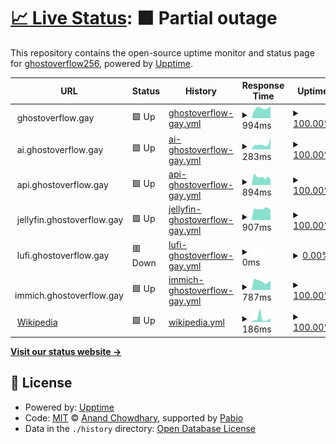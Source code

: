 # [📈 Live Status](https://GhostDog98.github.io/upptime): <!--live status--> **🟧 Partial outage**

This repository contains the open-source uptime monitor and status page for [ghostoverflow256](https://GhostDog98.github.io/upptime), powered by [Upptime](https://github.com/upptime/upptime).

<!--start: status pages-->
<!-- This summary is generated by Upptime (https://github.com/upptime/upptime) -->
<!-- Do not edit this manually, your changes will be overwritten -->
<!-- prettier-ignore -->
| URL | Status | History | Response Time | Uptime |
| --- | ------ | ------- | ------------- | ------ |
| <img alt="" src="https://icons.duckduckgo.com/ip3/ghostoverflow.gay.ico" height="13"> ghostoverflow.gay | 🟩 Up | [ghostoverflow-gay.yml](https://github.com/GhostDog98/upptime/commits/HEAD/history/ghostoverflow-gay.yml) | <details><summary><img alt="Response time graph" src="./graphs/ghostoverflow-gay/response-time-week.png" height="20"> 994ms</summary><br><a href="https://uptime.ghostoverflow.gay/history/ghostoverflow-gay"><img alt="Response time 1160" src="https://img.shields.io/endpoint?url=https%3A%2F%2Fraw.githubusercontent.com%2FGhostDog98%2Fupptime%2FHEAD%2Fapi%2Fghostoverflow-gay%2Fresponse-time.json"></a><br><a href="https://uptime.ghostoverflow.gay/history/ghostoverflow-gay"><img alt="24-hour response time 1190" src="https://img.shields.io/endpoint?url=https%3A%2F%2Fraw.githubusercontent.com%2FGhostDog98%2Fupptime%2FHEAD%2Fapi%2Fghostoverflow-gay%2Fresponse-time-day.json"></a><br><a href="https://uptime.ghostoverflow.gay/history/ghostoverflow-gay"><img alt="7-day response time 994" src="https://img.shields.io/endpoint?url=https%3A%2F%2Fraw.githubusercontent.com%2FGhostDog98%2Fupptime%2FHEAD%2Fapi%2Fghostoverflow-gay%2Fresponse-time-week.json"></a><br><a href="https://uptime.ghostoverflow.gay/history/ghostoverflow-gay"><img alt="30-day response time 1160" src="https://img.shields.io/endpoint?url=https%3A%2F%2Fraw.githubusercontent.com%2FGhostDog98%2Fupptime%2FHEAD%2Fapi%2Fghostoverflow-gay%2Fresponse-time-month.json"></a><br><a href="https://uptime.ghostoverflow.gay/history/ghostoverflow-gay"><img alt="1-year response time 1160" src="https://img.shields.io/endpoint?url=https%3A%2F%2Fraw.githubusercontent.com%2FGhostDog98%2Fupptime%2FHEAD%2Fapi%2Fghostoverflow-gay%2Fresponse-time-year.json"></a></details> | <details><summary><a href="https://uptime.ghostoverflow.gay/history/ghostoverflow-gay">100.00%</a></summary><a href="https://uptime.ghostoverflow.gay/history/ghostoverflow-gay"><img alt="All-time uptime 100.00%" src="https://img.shields.io/endpoint?url=https%3A%2F%2Fraw.githubusercontent.com%2FGhostDog98%2Fupptime%2FHEAD%2Fapi%2Fghostoverflow-gay%2Fuptime.json"></a><br><a href="https://uptime.ghostoverflow.gay/history/ghostoverflow-gay"><img alt="24-hour uptime 100.00%" src="https://img.shields.io/endpoint?url=https%3A%2F%2Fraw.githubusercontent.com%2FGhostDog98%2Fupptime%2FHEAD%2Fapi%2Fghostoverflow-gay%2Fuptime-day.json"></a><br><a href="https://uptime.ghostoverflow.gay/history/ghostoverflow-gay"><img alt="7-day uptime 100.00%" src="https://img.shields.io/endpoint?url=https%3A%2F%2Fraw.githubusercontent.com%2FGhostDog98%2Fupptime%2FHEAD%2Fapi%2Fghostoverflow-gay%2Fuptime-week.json"></a><br><a href="https://uptime.ghostoverflow.gay/history/ghostoverflow-gay"><img alt="30-day uptime 100.00%" src="https://img.shields.io/endpoint?url=https%3A%2F%2Fraw.githubusercontent.com%2FGhostDog98%2Fupptime%2FHEAD%2Fapi%2Fghostoverflow-gay%2Fuptime-month.json"></a><br><a href="https://uptime.ghostoverflow.gay/history/ghostoverflow-gay"><img alt="1-year uptime 100.00%" src="https://img.shields.io/endpoint?url=https%3A%2F%2Fraw.githubusercontent.com%2FGhostDog98%2Fupptime%2FHEAD%2Fapi%2Fghostoverflow-gay%2Fuptime-year.json"></a></details>
| <img alt="" src="https://icons.duckduckgo.com/ip3/ghostoverflow.gay.ico" height="13"> ai.ghostoverflow.gay | 🟩 Up | [ai-ghostoverflow-gay.yml](https://github.com/GhostDog98/upptime/commits/HEAD/history/ai-ghostoverflow-gay.yml) | <details><summary><img alt="Response time graph" src="./graphs/ai-ghostoverflow-gay/response-time-week.png" height="20"> 283ms</summary><br><a href="https://uptime.ghostoverflow.gay/history/ai-ghostoverflow-gay"><img alt="Response time 269" src="https://img.shields.io/endpoint?url=https%3A%2F%2Fraw.githubusercontent.com%2FGhostDog98%2Fupptime%2FHEAD%2Fapi%2Fai-ghostoverflow-gay%2Fresponse-time.json"></a><br><a href="https://uptime.ghostoverflow.gay/history/ai-ghostoverflow-gay"><img alt="24-hour response time 218" src="https://img.shields.io/endpoint?url=https%3A%2F%2Fraw.githubusercontent.com%2FGhostDog98%2Fupptime%2FHEAD%2Fapi%2Fai-ghostoverflow-gay%2Fresponse-time-day.json"></a><br><a href="https://uptime.ghostoverflow.gay/history/ai-ghostoverflow-gay"><img alt="7-day response time 283" src="https://img.shields.io/endpoint?url=https%3A%2F%2Fraw.githubusercontent.com%2FGhostDog98%2Fupptime%2FHEAD%2Fapi%2Fai-ghostoverflow-gay%2Fresponse-time-week.json"></a><br><a href="https://uptime.ghostoverflow.gay/history/ai-ghostoverflow-gay"><img alt="30-day response time 269" src="https://img.shields.io/endpoint?url=https%3A%2F%2Fraw.githubusercontent.com%2FGhostDog98%2Fupptime%2FHEAD%2Fapi%2Fai-ghostoverflow-gay%2Fresponse-time-month.json"></a><br><a href="https://uptime.ghostoverflow.gay/history/ai-ghostoverflow-gay"><img alt="1-year response time 269" src="https://img.shields.io/endpoint?url=https%3A%2F%2Fraw.githubusercontent.com%2FGhostDog98%2Fupptime%2FHEAD%2Fapi%2Fai-ghostoverflow-gay%2Fresponse-time-year.json"></a></details> | <details><summary><a href="https://uptime.ghostoverflow.gay/history/ai-ghostoverflow-gay">100.00%</a></summary><a href="https://uptime.ghostoverflow.gay/history/ai-ghostoverflow-gay"><img alt="All-time uptime 100.00%" src="https://img.shields.io/endpoint?url=https%3A%2F%2Fraw.githubusercontent.com%2FGhostDog98%2Fupptime%2FHEAD%2Fapi%2Fai-ghostoverflow-gay%2Fuptime.json"></a><br><a href="https://uptime.ghostoverflow.gay/history/ai-ghostoverflow-gay"><img alt="24-hour uptime 100.00%" src="https://img.shields.io/endpoint?url=https%3A%2F%2Fraw.githubusercontent.com%2FGhostDog98%2Fupptime%2FHEAD%2Fapi%2Fai-ghostoverflow-gay%2Fuptime-day.json"></a><br><a href="https://uptime.ghostoverflow.gay/history/ai-ghostoverflow-gay"><img alt="7-day uptime 100.00%" src="https://img.shields.io/endpoint?url=https%3A%2F%2Fraw.githubusercontent.com%2FGhostDog98%2Fupptime%2FHEAD%2Fapi%2Fai-ghostoverflow-gay%2Fuptime-week.json"></a><br><a href="https://uptime.ghostoverflow.gay/history/ai-ghostoverflow-gay"><img alt="30-day uptime 100.00%" src="https://img.shields.io/endpoint?url=https%3A%2F%2Fraw.githubusercontent.com%2FGhostDog98%2Fupptime%2FHEAD%2Fapi%2Fai-ghostoverflow-gay%2Fuptime-month.json"></a><br><a href="https://uptime.ghostoverflow.gay/history/ai-ghostoverflow-gay"><img alt="1-year uptime 100.00%" src="https://img.shields.io/endpoint?url=https%3A%2F%2Fraw.githubusercontent.com%2FGhostDog98%2Fupptime%2FHEAD%2Fapi%2Fai-ghostoverflow-gay%2Fuptime-year.json"></a></details>
| <img alt="" src="https://icons.duckduckgo.com/ip3/api.ghostoverflow.gay.ico" height="13"> api.ghostoverflow.gay | 🟩 Up | [api-ghostoverflow-gay.yml](https://github.com/GhostDog98/upptime/commits/HEAD/history/api-ghostoverflow-gay.yml) | <details><summary><img alt="Response time graph" src="./graphs/api-ghostoverflow-gay/response-time-week.png" height="20"> 894ms</summary><br><a href="https://uptime.ghostoverflow.gay/history/api-ghostoverflow-gay"><img alt="Response time 967" src="https://img.shields.io/endpoint?url=https%3A%2F%2Fraw.githubusercontent.com%2FGhostDog98%2Fupptime%2FHEAD%2Fapi%2Fapi-ghostoverflow-gay%2Fresponse-time.json"></a><br><a href="https://uptime.ghostoverflow.gay/history/api-ghostoverflow-gay"><img alt="24-hour response time 818" src="https://img.shields.io/endpoint?url=https%3A%2F%2Fraw.githubusercontent.com%2FGhostDog98%2Fupptime%2FHEAD%2Fapi%2Fapi-ghostoverflow-gay%2Fresponse-time-day.json"></a><br><a href="https://uptime.ghostoverflow.gay/history/api-ghostoverflow-gay"><img alt="7-day response time 894" src="https://img.shields.io/endpoint?url=https%3A%2F%2Fraw.githubusercontent.com%2FGhostDog98%2Fupptime%2FHEAD%2Fapi%2Fapi-ghostoverflow-gay%2Fresponse-time-week.json"></a><br><a href="https://uptime.ghostoverflow.gay/history/api-ghostoverflow-gay"><img alt="30-day response time 967" src="https://img.shields.io/endpoint?url=https%3A%2F%2Fraw.githubusercontent.com%2FGhostDog98%2Fupptime%2FHEAD%2Fapi%2Fapi-ghostoverflow-gay%2Fresponse-time-month.json"></a><br><a href="https://uptime.ghostoverflow.gay/history/api-ghostoverflow-gay"><img alt="1-year response time 967" src="https://img.shields.io/endpoint?url=https%3A%2F%2Fraw.githubusercontent.com%2FGhostDog98%2Fupptime%2FHEAD%2Fapi%2Fapi-ghostoverflow-gay%2Fresponse-time-year.json"></a></details> | <details><summary><a href="https://uptime.ghostoverflow.gay/history/api-ghostoverflow-gay">100.00%</a></summary><a href="https://uptime.ghostoverflow.gay/history/api-ghostoverflow-gay"><img alt="All-time uptime 100.00%" src="https://img.shields.io/endpoint?url=https%3A%2F%2Fraw.githubusercontent.com%2FGhostDog98%2Fupptime%2FHEAD%2Fapi%2Fapi-ghostoverflow-gay%2Fuptime.json"></a><br><a href="https://uptime.ghostoverflow.gay/history/api-ghostoverflow-gay"><img alt="24-hour uptime 100.00%" src="https://img.shields.io/endpoint?url=https%3A%2F%2Fraw.githubusercontent.com%2FGhostDog98%2Fupptime%2FHEAD%2Fapi%2Fapi-ghostoverflow-gay%2Fuptime-day.json"></a><br><a href="https://uptime.ghostoverflow.gay/history/api-ghostoverflow-gay"><img alt="7-day uptime 100.00%" src="https://img.shields.io/endpoint?url=https%3A%2F%2Fraw.githubusercontent.com%2FGhostDog98%2Fupptime%2FHEAD%2Fapi%2Fapi-ghostoverflow-gay%2Fuptime-week.json"></a><br><a href="https://uptime.ghostoverflow.gay/history/api-ghostoverflow-gay"><img alt="30-day uptime 100.00%" src="https://img.shields.io/endpoint?url=https%3A%2F%2Fraw.githubusercontent.com%2FGhostDog98%2Fupptime%2FHEAD%2Fapi%2Fapi-ghostoverflow-gay%2Fuptime-month.json"></a><br><a href="https://uptime.ghostoverflow.gay/history/api-ghostoverflow-gay"><img alt="1-year uptime 100.00%" src="https://img.shields.io/endpoint?url=https%3A%2F%2Fraw.githubusercontent.com%2FGhostDog98%2Fupptime%2FHEAD%2Fapi%2Fapi-ghostoverflow-gay%2Fuptime-year.json"></a></details>
| <img alt="" src="https://icons.duckduckgo.com/ip3/jellyfin.ghostoverflow.gay.ico" height="13"> jellyfin.ghostoverflow.gay | 🟩 Up | [jellyfin-ghostoverflow-gay.yml](https://github.com/GhostDog98/upptime/commits/HEAD/history/jellyfin-ghostoverflow-gay.yml) | <details><summary><img alt="Response time graph" src="./graphs/jellyfin-ghostoverflow-gay/response-time-week.png" height="20"> 907ms</summary><br><a href="https://uptime.ghostoverflow.gay/history/jellyfin-ghostoverflow-gay"><img alt="Response time 1000" src="https://img.shields.io/endpoint?url=https%3A%2F%2Fraw.githubusercontent.com%2FGhostDog98%2Fupptime%2FHEAD%2Fapi%2Fjellyfin-ghostoverflow-gay%2Fresponse-time.json"></a><br><a href="https://uptime.ghostoverflow.gay/history/jellyfin-ghostoverflow-gay"><img alt="24-hour response time 1077" src="https://img.shields.io/endpoint?url=https%3A%2F%2Fraw.githubusercontent.com%2FGhostDog98%2Fupptime%2FHEAD%2Fapi%2Fjellyfin-ghostoverflow-gay%2Fresponse-time-day.json"></a><br><a href="https://uptime.ghostoverflow.gay/history/jellyfin-ghostoverflow-gay"><img alt="7-day response time 907" src="https://img.shields.io/endpoint?url=https%3A%2F%2Fraw.githubusercontent.com%2FGhostDog98%2Fupptime%2FHEAD%2Fapi%2Fjellyfin-ghostoverflow-gay%2Fresponse-time-week.json"></a><br><a href="https://uptime.ghostoverflow.gay/history/jellyfin-ghostoverflow-gay"><img alt="30-day response time 1000" src="https://img.shields.io/endpoint?url=https%3A%2F%2Fraw.githubusercontent.com%2FGhostDog98%2Fupptime%2FHEAD%2Fapi%2Fjellyfin-ghostoverflow-gay%2Fresponse-time-month.json"></a><br><a href="https://uptime.ghostoverflow.gay/history/jellyfin-ghostoverflow-gay"><img alt="1-year response time 1000" src="https://img.shields.io/endpoint?url=https%3A%2F%2Fraw.githubusercontent.com%2FGhostDog98%2Fupptime%2FHEAD%2Fapi%2Fjellyfin-ghostoverflow-gay%2Fresponse-time-year.json"></a></details> | <details><summary><a href="https://uptime.ghostoverflow.gay/history/jellyfin-ghostoverflow-gay">100.00%</a></summary><a href="https://uptime.ghostoverflow.gay/history/jellyfin-ghostoverflow-gay"><img alt="All-time uptime 91.14%" src="https://img.shields.io/endpoint?url=https%3A%2F%2Fraw.githubusercontent.com%2FGhostDog98%2Fupptime%2FHEAD%2Fapi%2Fjellyfin-ghostoverflow-gay%2Fuptime.json"></a><br><a href="https://uptime.ghostoverflow.gay/history/jellyfin-ghostoverflow-gay"><img alt="24-hour uptime 100.00%" src="https://img.shields.io/endpoint?url=https%3A%2F%2Fraw.githubusercontent.com%2FGhostDog98%2Fupptime%2FHEAD%2Fapi%2Fjellyfin-ghostoverflow-gay%2Fuptime-day.json"></a><br><a href="https://uptime.ghostoverflow.gay/history/jellyfin-ghostoverflow-gay"><img alt="7-day uptime 100.00%" src="https://img.shields.io/endpoint?url=https%3A%2F%2Fraw.githubusercontent.com%2FGhostDog98%2Fupptime%2FHEAD%2Fapi%2Fjellyfin-ghostoverflow-gay%2Fuptime-week.json"></a><br><a href="https://uptime.ghostoverflow.gay/history/jellyfin-ghostoverflow-gay"><img alt="30-day uptime 91.14%" src="https://img.shields.io/endpoint?url=https%3A%2F%2Fraw.githubusercontent.com%2FGhostDog98%2Fupptime%2FHEAD%2Fapi%2Fjellyfin-ghostoverflow-gay%2Fuptime-month.json"></a><br><a href="https://uptime.ghostoverflow.gay/history/jellyfin-ghostoverflow-gay"><img alt="1-year uptime 91.14%" src="https://img.shields.io/endpoint?url=https%3A%2F%2Fraw.githubusercontent.com%2FGhostDog98%2Fupptime%2FHEAD%2Fapi%2Fjellyfin-ghostoverflow-gay%2Fuptime-year.json"></a></details>
| <img alt="" src="https://icons.duckduckgo.com/ip3/lufi.ghostoverflow.gay.ico" height="13"> lufi.ghostoverflow.gay | 🟥 Down | [lufi-ghostoverflow-gay.yml](https://github.com/GhostDog98/upptime/commits/HEAD/history/lufi-ghostoverflow-gay.yml) | <details><summary><img alt="Response time graph" src="./graphs/lufi-ghostoverflow-gay/response-time-week.png" height="20"> 0ms</summary><br><a href="https://uptime.ghostoverflow.gay/history/lufi-ghostoverflow-gay"><img alt="Response time 4139" src="https://img.shields.io/endpoint?url=https%3A%2F%2Fraw.githubusercontent.com%2FGhostDog98%2Fupptime%2FHEAD%2Fapi%2Flufi-ghostoverflow-gay%2Fresponse-time.json"></a><br><a href="https://uptime.ghostoverflow.gay/history/lufi-ghostoverflow-gay"><img alt="24-hour response time 0" src="https://img.shields.io/endpoint?url=https%3A%2F%2Fraw.githubusercontent.com%2FGhostDog98%2Fupptime%2FHEAD%2Fapi%2Flufi-ghostoverflow-gay%2Fresponse-time-day.json"></a><br><a href="https://uptime.ghostoverflow.gay/history/lufi-ghostoverflow-gay"><img alt="7-day response time 0" src="https://img.shields.io/endpoint?url=https%3A%2F%2Fraw.githubusercontent.com%2FGhostDog98%2Fupptime%2FHEAD%2Fapi%2Flufi-ghostoverflow-gay%2Fresponse-time-week.json"></a><br><a href="https://uptime.ghostoverflow.gay/history/lufi-ghostoverflow-gay"><img alt="30-day response time 4139" src="https://img.shields.io/endpoint?url=https%3A%2F%2Fraw.githubusercontent.com%2FGhostDog98%2Fupptime%2FHEAD%2Fapi%2Flufi-ghostoverflow-gay%2Fresponse-time-month.json"></a><br><a href="https://uptime.ghostoverflow.gay/history/lufi-ghostoverflow-gay"><img alt="1-year response time 4139" src="https://img.shields.io/endpoint?url=https%3A%2F%2Fraw.githubusercontent.com%2FGhostDog98%2Fupptime%2FHEAD%2Fapi%2Flufi-ghostoverflow-gay%2Fresponse-time-year.json"></a></details> | <details><summary><a href="https://uptime.ghostoverflow.gay/history/lufi-ghostoverflow-gay">0.00%</a></summary><a href="https://uptime.ghostoverflow.gay/history/lufi-ghostoverflow-gay"><img alt="All-time uptime 0.00%" src="https://img.shields.io/endpoint?url=https%3A%2F%2Fraw.githubusercontent.com%2FGhostDog98%2Fupptime%2FHEAD%2Fapi%2Flufi-ghostoverflow-gay%2Fuptime.json"></a><br><a href="https://uptime.ghostoverflow.gay/history/lufi-ghostoverflow-gay"><img alt="24-hour uptime 0.00%" src="https://img.shields.io/endpoint?url=https%3A%2F%2Fraw.githubusercontent.com%2FGhostDog98%2Fupptime%2FHEAD%2Fapi%2Flufi-ghostoverflow-gay%2Fuptime-day.json"></a><br><a href="https://uptime.ghostoverflow.gay/history/lufi-ghostoverflow-gay"><img alt="7-day uptime 0.00%" src="https://img.shields.io/endpoint?url=https%3A%2F%2Fraw.githubusercontent.com%2FGhostDog98%2Fupptime%2FHEAD%2Fapi%2Flufi-ghostoverflow-gay%2Fuptime-week.json"></a><br><a href="https://uptime.ghostoverflow.gay/history/lufi-ghostoverflow-gay"><img alt="30-day uptime 0.00%" src="https://img.shields.io/endpoint?url=https%3A%2F%2Fraw.githubusercontent.com%2FGhostDog98%2Fupptime%2FHEAD%2Fapi%2Flufi-ghostoverflow-gay%2Fuptime-month.json"></a><br><a href="https://uptime.ghostoverflow.gay/history/lufi-ghostoverflow-gay"><img alt="1-year uptime 0.00%" src="https://img.shields.io/endpoint?url=https%3A%2F%2Fraw.githubusercontent.com%2FGhostDog98%2Fupptime%2FHEAD%2Fapi%2Flufi-ghostoverflow-gay%2Fuptime-year.json"></a></details>
| <img alt="" src="https://icons.duckduckgo.com/ip3/immich.ghostoverflow.gay.ico" height="13"> immich.ghostoverflow.gay | 🟩 Up | [immich-ghostoverflow-gay.yml](https://github.com/GhostDog98/upptime/commits/HEAD/history/immich-ghostoverflow-gay.yml) | <details><summary><img alt="Response time graph" src="./graphs/immich-ghostoverflow-gay/response-time-week.png" height="20"> 787ms</summary><br><a href="https://uptime.ghostoverflow.gay/history/immich-ghostoverflow-gay"><img alt="Response time 924" src="https://img.shields.io/endpoint?url=https%3A%2F%2Fraw.githubusercontent.com%2FGhostDog98%2Fupptime%2FHEAD%2Fapi%2Fimmich-ghostoverflow-gay%2Fresponse-time.json"></a><br><a href="https://uptime.ghostoverflow.gay/history/immich-ghostoverflow-gay"><img alt="24-hour response time 731" src="https://img.shields.io/endpoint?url=https%3A%2F%2Fraw.githubusercontent.com%2FGhostDog98%2Fupptime%2FHEAD%2Fapi%2Fimmich-ghostoverflow-gay%2Fresponse-time-day.json"></a><br><a href="https://uptime.ghostoverflow.gay/history/immich-ghostoverflow-gay"><img alt="7-day response time 787" src="https://img.shields.io/endpoint?url=https%3A%2F%2Fraw.githubusercontent.com%2FGhostDog98%2Fupptime%2FHEAD%2Fapi%2Fimmich-ghostoverflow-gay%2Fresponse-time-week.json"></a><br><a href="https://uptime.ghostoverflow.gay/history/immich-ghostoverflow-gay"><img alt="30-day response time 924" src="https://img.shields.io/endpoint?url=https%3A%2F%2Fraw.githubusercontent.com%2FGhostDog98%2Fupptime%2FHEAD%2Fapi%2Fimmich-ghostoverflow-gay%2Fresponse-time-month.json"></a><br><a href="https://uptime.ghostoverflow.gay/history/immich-ghostoverflow-gay"><img alt="1-year response time 924" src="https://img.shields.io/endpoint?url=https%3A%2F%2Fraw.githubusercontent.com%2FGhostDog98%2Fupptime%2FHEAD%2Fapi%2Fimmich-ghostoverflow-gay%2Fresponse-time-year.json"></a></details> | <details><summary><a href="https://uptime.ghostoverflow.gay/history/immich-ghostoverflow-gay">100.00%</a></summary><a href="https://uptime.ghostoverflow.gay/history/immich-ghostoverflow-gay"><img alt="All-time uptime 100.00%" src="https://img.shields.io/endpoint?url=https%3A%2F%2Fraw.githubusercontent.com%2FGhostDog98%2Fupptime%2FHEAD%2Fapi%2Fimmich-ghostoverflow-gay%2Fuptime.json"></a><br><a href="https://uptime.ghostoverflow.gay/history/immich-ghostoverflow-gay"><img alt="24-hour uptime 100.00%" src="https://img.shields.io/endpoint?url=https%3A%2F%2Fraw.githubusercontent.com%2FGhostDog98%2Fupptime%2FHEAD%2Fapi%2Fimmich-ghostoverflow-gay%2Fuptime-day.json"></a><br><a href="https://uptime.ghostoverflow.gay/history/immich-ghostoverflow-gay"><img alt="7-day uptime 100.00%" src="https://img.shields.io/endpoint?url=https%3A%2F%2Fraw.githubusercontent.com%2FGhostDog98%2Fupptime%2FHEAD%2Fapi%2Fimmich-ghostoverflow-gay%2Fuptime-week.json"></a><br><a href="https://uptime.ghostoverflow.gay/history/immich-ghostoverflow-gay"><img alt="30-day uptime 100.00%" src="https://img.shields.io/endpoint?url=https%3A%2F%2Fraw.githubusercontent.com%2FGhostDog98%2Fupptime%2FHEAD%2Fapi%2Fimmich-ghostoverflow-gay%2Fuptime-month.json"></a><br><a href="https://uptime.ghostoverflow.gay/history/immich-ghostoverflow-gay"><img alt="1-year uptime 100.00%" src="https://img.shields.io/endpoint?url=https%3A%2F%2Fraw.githubusercontent.com%2FGhostDog98%2Fupptime%2FHEAD%2Fapi%2Fimmich-ghostoverflow-gay%2Fuptime-year.json"></a></details>
| <img alt="" src="https://icons.duckduckgo.com/ip3/en.wikipedia.org.ico" height="13"> [Wikipedia](https://en.wikipedia.org) | 🟩 Up | [wikipedia.yml](https://github.com/GhostDog98/upptime/commits/HEAD/history/wikipedia.yml) | <details><summary><img alt="Response time graph" src="./graphs/wikipedia/response-time-week.png" height="20"> 186ms</summary><br><a href="https://uptime.ghostoverflow.gay/history/wikipedia"><img alt="Response time 181" src="https://img.shields.io/endpoint?url=https%3A%2F%2Fraw.githubusercontent.com%2FGhostDog98%2Fupptime%2FHEAD%2Fapi%2Fwikipedia%2Fresponse-time.json"></a><br><a href="https://uptime.ghostoverflow.gay/history/wikipedia"><img alt="24-hour response time 90" src="https://img.shields.io/endpoint?url=https%3A%2F%2Fraw.githubusercontent.com%2FGhostDog98%2Fupptime%2FHEAD%2Fapi%2Fwikipedia%2Fresponse-time-day.json"></a><br><a href="https://uptime.ghostoverflow.gay/history/wikipedia"><img alt="7-day response time 186" src="https://img.shields.io/endpoint?url=https%3A%2F%2Fraw.githubusercontent.com%2FGhostDog98%2Fupptime%2FHEAD%2Fapi%2Fwikipedia%2Fresponse-time-week.json"></a><br><a href="https://uptime.ghostoverflow.gay/history/wikipedia"><img alt="30-day response time 206" src="https://img.shields.io/endpoint?url=https%3A%2F%2Fraw.githubusercontent.com%2FGhostDog98%2Fupptime%2FHEAD%2Fapi%2Fwikipedia%2Fresponse-time-month.json"></a><br><a href="https://uptime.ghostoverflow.gay/history/wikipedia"><img alt="1-year response time 181" src="https://img.shields.io/endpoint?url=https%3A%2F%2Fraw.githubusercontent.com%2FGhostDog98%2Fupptime%2FHEAD%2Fapi%2Fwikipedia%2Fresponse-time-year.json"></a></details> | <details><summary><a href="https://uptime.ghostoverflow.gay/history/wikipedia">100.00%</a></summary><a href="https://uptime.ghostoverflow.gay/history/wikipedia"><img alt="All-time uptime 100.00%" src="https://img.shields.io/endpoint?url=https%3A%2F%2Fraw.githubusercontent.com%2FGhostDog98%2Fupptime%2FHEAD%2Fapi%2Fwikipedia%2Fuptime.json"></a><br><a href="https://uptime.ghostoverflow.gay/history/wikipedia"><img alt="24-hour uptime 100.00%" src="https://img.shields.io/endpoint?url=https%3A%2F%2Fraw.githubusercontent.com%2FGhostDog98%2Fupptime%2FHEAD%2Fapi%2Fwikipedia%2Fuptime-day.json"></a><br><a href="https://uptime.ghostoverflow.gay/history/wikipedia"><img alt="7-day uptime 100.00%" src="https://img.shields.io/endpoint?url=https%3A%2F%2Fraw.githubusercontent.com%2FGhostDog98%2Fupptime%2FHEAD%2Fapi%2Fwikipedia%2Fuptime-week.json"></a><br><a href="https://uptime.ghostoverflow.gay/history/wikipedia"><img alt="30-day uptime 100.00%" src="https://img.shields.io/endpoint?url=https%3A%2F%2Fraw.githubusercontent.com%2FGhostDog98%2Fupptime%2FHEAD%2Fapi%2Fwikipedia%2Fuptime-month.json"></a><br><a href="https://uptime.ghostoverflow.gay/history/wikipedia"><img alt="1-year uptime 100.00%" src="https://img.shields.io/endpoint?url=https%3A%2F%2Fraw.githubusercontent.com%2FGhostDog98%2Fupptime%2FHEAD%2Fapi%2Fwikipedia%2Fuptime-year.json"></a></details>

<!--end: status pages-->

[**Visit our status website →**](https://GhostDog98.github.io/upptime)

## 📄 License

- Powered by: [Upptime](https://github.com/upptime/upptime)
- Code: [MIT](./LICENSE) © [Anand Chowdhary](https://anandchowdhary.com), supported by [Pabio](https://pabio.com)
- Data in the `./history` directory: [Open Database License](https://opendatacommons.org/licenses/odbl/1-0/)
